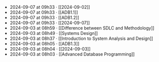 - 2024-09-07 at 09h33 · [[2024-09-02]]
- 2024-09-07 at 09h33 · [[ADB1.1]]
- 2024-09-07 at 09h33 · [[ADB1.2]]
- 2024-09-07 at 09h33 · [[2024-09-07]]
- 2024-09-03 at 08h59 · [[Difference between SDLC and Methodology]]
- 2024-09-03 at 08h49 · [[Systems Design]]
- 2024-09-03 at 08h37 · [[Introduction to System Analysis and Design]]
- 2024-09-03 at 08h05 · [[ADB1.3]]
- 2024-09-03 at 08h04 · [[2024-09-03]]
- 2024-09-03 at 08h03 · [[Advanced Database Programming]]
